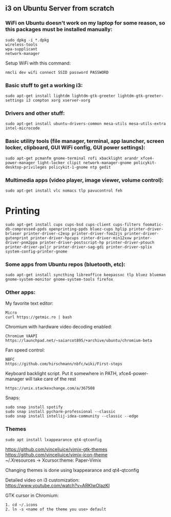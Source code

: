 i3 on Ubuntu Server from scratch
--------------------------------

### WiFi on Ubuntu doesn't work on my laptop for some reason, so this packages must be installed manually:
```
sudo dpkg -i *.dpkg  
wireless-tools
wpa-supplicant
network-manager
``` 

Setup WiFi with this command:  
```
nmcli dev wifi connect SSID password PASSWORD
```

### Basic stuff to get a working i3:
```
sudo apt-get install lightdm lightdm-gtk-greeter lightdm-gtk-greeter-settings i3 compton xorg xserver-xorg
```

### Drivers and other stuff:
```
sudo apt-get install ubuntu-drivers-common mesa-utils mesa-utils-extra intel-microcode
```

### Basic utility tools (file manager, terminal, app launcher, screen locker, clipboard, GUI WiFi config, GUI power settings):
```
sudo apt-get pcmanfm gnome-terminal rofi xbacklight arandr xfce4-power-manager light-locker clipit network-manager-gnome policykit-desktop-privileges policykit-1-gnome ntp gedit
```

### Multimedia apps (video player, image viewer, volume control):
```
sudo apt-get install vlc nomacs tlp pavucontrol feh
```

# Printing
```
sudo apt-get install cups cups-bsd cups-client cups-filters foomatic-db-compressed-ppds openprinting-ppds bluez-cups hplip printer-driver-brlaser printer-driver-c2esp printer-driver-foo2zjs printer-driver-gutenprint printer-driver-hpcups rinter-driver-min12xxw printer-driver-pnm2ppa printer-driver-postscript-hp printer-driver-ptouch printer-driver-pxljr printer-driver-sag-gdi printer-driver-splix system-config-printer-gnome
```

### Some apps from Ubuntu repos (bluetooth, etc):
```
sudo apt-get install syncthing libreoffice keepassxc tlp bluez blueman gnome-system-monitor gnome-system-tools firefox
```

### Other apps:
My favorite text editor:
```
Micro
curl https://getmic.ro | bash
```
Chromium with hardware video decoding enabled:
```
Chromium VAAPI
https://launchpad.net/~saiarcot895/+archive/ubuntu/chromium-beta
```
Fan speed control:
```
NBFC
https://github.com/hirschmann/nbfc/wiki/First-steps
```
Keyboard backlight script. Put it somewhere in PATH, xfce4-power-manager will take care of the rest
```
https://unix.stackexchange.com/a/367508
```  
Snaps:
```
sudo snap install spotify
sudo snap install pycharm-professional --classic
sudo snap install intellij-idea-community --classic --edge
``` 


### Themes
```
sudo apt install lxappearance qt4-qtconfig
```
https://github.com/vinceliuice/vimix-gtk-themes  
https://github.com/vinceliuice/vimix-icon-theme  
~/.Xresources -> Xcursor.theme: Paper-Vimix  

Changing themes is done using lxappearance and qt4-qtconfig

Detailed video on i3 customization:  
https://www.youtube.com/watch?v=ARKIwOlazKI

GTK cursor in Chromium:
```
1. cd ~/.icons
2. ln -s <name of the theme you use> default
```
